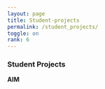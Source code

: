 ```yaml
---
layout: page
title: Student-projects
permalink: /student_projects/
toggle: on
rank: 6
---
```


### Student Projects
**AIM**
